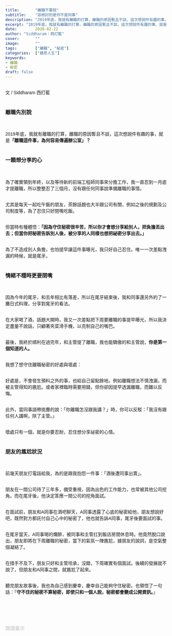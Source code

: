 ```yaml
---
title:       "離職不要說"
subtitle:    "該檢討的是你不是同事"
description: "2019年底，我就有離職的打算，離職的原因暫且不談，這次想說件有趣的事，就是「離職這件事，為何容易傳遍辦公室」？"
excerpt: "2019年底，我就有離職的打算，離職的原因暫且不談，這次想說件有趣的事，就是「離職這件事，為何容易傳遍辦公室」？"
date:        2020-02-22
author: "Siddharam｜西打藍"
cover:       ""
image:       ""
tags:        ["離職", "秘密"]
categories:  ["鏡思人生"]
keywords:
- 離職
- 秘密
draft: false
---
```



<article style="font-family: 'Noto Sans TC', '微軟正黑體', sans-serif; font-weight: 300;">

<br>文 / Siddharam 西打藍<br><br>

<h3 class="article-h1-color">離職先別說</h3><br>


2019年底，我就有離職的打算，離職的原因暫且不談，這次想說件有趣的事，就是<b>「離職這件事，為何容易傳遍辦公室」？</b><br><br>



<h3 class="article-h1-color">一顆想分享的心</h3><br>

為了確實領到年終，以及等待新的前端工程師同事來分擔工作，我一直忍到一月底才提離職，所以整整忍了三個月，沒有跟任何同事說準備離職的事情。<br><br>

尤其是每天一起吃午飯的朋友，茶餘話題也大半跟公司有關，例如之後的規劃及公司制度等，為了忍住只好閉嘴吃飯。<br><br>


但當時有種體悟：<b>「因為守住秘密很辛苦，所以你才會想分享給別人，把負擔丟出去；但當你把秘密告訴別人後，被分享的人同樣也想把祕密分享出去。」</b><br><br>

為了不造成別人負擔，也怕提早讓這件事曝光，我只好自己忍住。唯一一次差點洩漏的時候，就是尾牙。<br><br>


<h3 class="article-h1-color">情緒不穩時更要閉嘴</h3><br>


因為今年的尾牙，和去年相比有落差，所以在尾牙結束後，我和同事還另外約了一攤日式料理，分享對尾牙的看法。<br><br>

在大家喝了酒，話題大開時，我又一次差點把下周要離職的事提早曝光，所以我決定盡量不說話，只顧著夾菜滑手機，以克制自己的嘴巴。<br><br>

最後，我終於順利在過完年，和主管提了離職，我也能驕傲的和主管說，<b>你是第一個知道的人。</b><br><br>

我想了想守住離職秘密的好處與壞處：<br><br>


好處是，不會發生預料之外的事，也給自己留點餘地。例如離職想法不慎洩漏，而被主管得知的尷尬。或者家裡臨時需要用錢，但你卻因提早透漏離職，而難以反悔。<br><br>


此外，當同事語帶挑釁的說：「你離職怎沒跟我講？」時，你可以反駁：「我沒有跟任何人講啊，除了主管。」<br><br>


壞處只有一個，就是你要忍耐，忍住想分享祕密的心情。<br><br>



<h3 class="article-h1-color">朋友的尷尬狀況</h3><br>

前幾天朋友打電話給我，為的是跟我抱怨一件事：「酒後遭同事出賣」。<br><br>


朋友在一間公司待了三年多，備受重視，因為出色的工作能力，也常被其他公司挖角。而在尾牙後，他決定答應一間公司的挖角面試。<br><br>


在面試前，朋友和A同事在酒吧聊天，A同事透露了心底的秘密給他，朋友想說好吧，既然對方都託付自己心中的秘密了，他也就告訴A同事，尾牙後要面試的事。<br><br>


在尾牙當天，A同事喝的爛醉，被同事和主管扛到飯店房間休息時。他竟然脫口說出，朋友即將在下周離職的秘密，當下的氣氛一陣尷尬，據朋友的說詞，是空氣整個凝結了。<br><br>


在措手不及下，朋友只好和主管坦承，沒錯，下周確實有個面試。後續的發展就不說了，但朋友和A同事之間，就尷尬了起來。<br><br>


聽完朋友故事後，我也為自己感到慶幸，慶幸自己能夠守住秘密。也領悟了一句話：「<b>守不住的秘密不算秘密，即使只和一個人說，秘密都會變成公開資訊。</b>」<br><br>











<br><br><br>

</article>

<div style="color: #bfbfbf; font-size: 15px;" id="busuanzi_container_page_pv">
  閱讀量<span id="busuanzi_value_page_pv"></span>次
</div>

<script src="../../js/post.js"></script>

